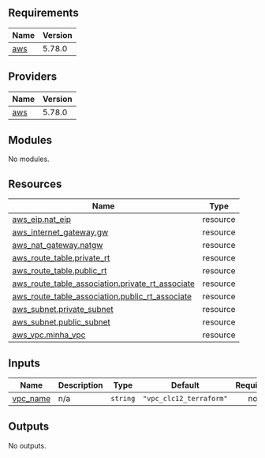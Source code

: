 ## Requirements

| Name | Version |
|------|---------|
| <a name="requirement_aws"></a> [aws](#requirement\_aws) | 5.78.0 |

## Providers

| Name | Version |
|------|---------|
| <a name="provider_aws"></a> [aws](#provider\_aws) | 5.78.0 |

## Modules

No modules.

## Resources

| Name | Type |
|------|------|
| [aws_eip.nat_eip](https://registry.terraform.io/providers/hashicorp/aws/5.78.0/docs/resources/eip) | resource |
| [aws_internet_gateway.gw](https://registry.terraform.io/providers/hashicorp/aws/5.78.0/docs/resources/internet_gateway) | resource |
| [aws_nat_gateway.natgw](https://registry.terraform.io/providers/hashicorp/aws/5.78.0/docs/resources/nat_gateway) | resource |
| [aws_route_table.private_rt](https://registry.terraform.io/providers/hashicorp/aws/5.78.0/docs/resources/route_table) | resource |
| [aws_route_table.public_rt](https://registry.terraform.io/providers/hashicorp/aws/5.78.0/docs/resources/route_table) | resource |
| [aws_route_table_association.private_rt_associate](https://registry.terraform.io/providers/hashicorp/aws/5.78.0/docs/resources/route_table_association) | resource |
| [aws_route_table_association.public_rt_associate](https://registry.terraform.io/providers/hashicorp/aws/5.78.0/docs/resources/route_table_association) | resource |
| [aws_subnet.private_subnet](https://registry.terraform.io/providers/hashicorp/aws/5.78.0/docs/resources/subnet) | resource |
| [aws_subnet.public_subnet](https://registry.terraform.io/providers/hashicorp/aws/5.78.0/docs/resources/subnet) | resource |
| [aws_vpc.minha_vpc](https://registry.terraform.io/providers/hashicorp/aws/5.78.0/docs/resources/vpc) | resource |

## Inputs

| Name | Description | Type | Default | Required |
|------|-------------|------|---------|:--------:|
| <a name="input_vpc_name"></a> [vpc\_name](#input\_vpc\_name) | n/a | `string` | `"vpc_clc12_terraform"` | no |

## Outputs

No outputs.
